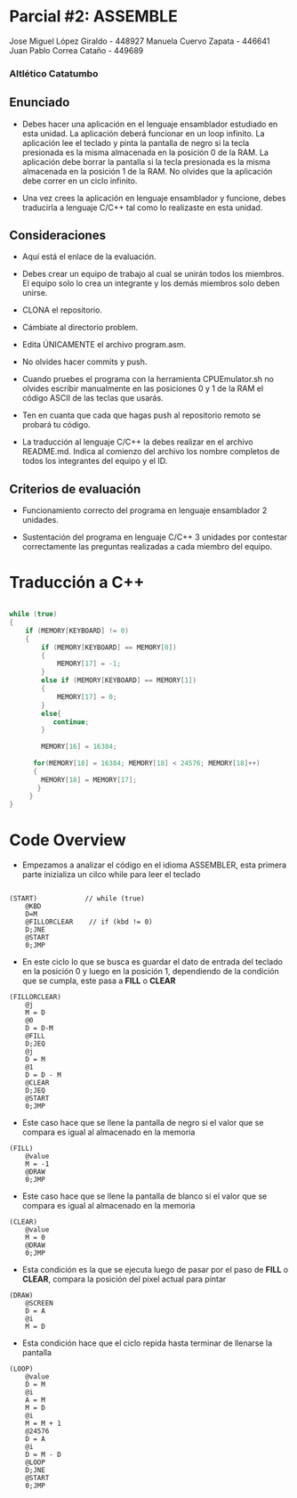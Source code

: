 # Parcial #2: ASSEMBLE
Jose Miguel López Giraldo - 448927
Manuela Cuervo Zapata - 446641
Juan Pablo Correa Cataño - 449689
### Altlético Catatumbo

## Enunciado
* Debes hacer una aplicación en el lenguaje ensamblador estudiado en esta unidad. La aplicación deberá funcionar en un loop infinito. La aplicación lee el teclado y pinta la pantalla de negro si la tecla presionada es la misma almacenada en la posición 0 de la RAM. La aplicación debe borrar la pantalla si la tecla presionada es la misma almacenada en la posición 1 de la RAM. No olvides que la aplicación debe correr en un ciclo infinito.

* Una vez crees la aplicación en lenguaje ensamblador y funcione, debes traducirla a lenguaje C/C++ tal como lo realizaste en esta unidad.

## Consideraciones
* Aquí está el enlace de la evaluación.

* Debes crear un equipo de trabajo al cual se unirán todos los miembros. El equipo solo lo crea un integrante y los demás miembros solo deben unirse.

* CLONA el repositorio.

* Cámbiate al directorio problem.

* Edita ÚNICAMENTE el archivo program.asm.

* No olvides hacer commits y push.

* Cuando pruebes el programa con la herramienta CPUEmulator.sh no olvides escribir manualmente en las posiciones 0 y 1 de la RAM el código ASCII de las teclas que usarás.

* Ten en cuanta que cada que hagas push al repositorio remoto se probará tu código.

* La traducción al lenguaje C/C++ la debes realizar en el archivo README.md. Indica al comienzo del archivo los nombre completos de todos los integrantes del equipo y el ID.

## Criterios de evaluación
* Funcionamiento correcto del programa en lenguaje ensamblador 2 unidades.

* Sustentación del programa en lenguaje C/C++ 3 unidades por contestar correctamente las preguntas realizadas a cada miembro del equipo.

# Traducción a C++


``` cpp

while (true)
{
    if (MEMORY[KEYBOARD] != 0)
    {
        if (MEMORY[KEYBOARD] == MEMORY[0])
        {
            MEMORY[17] = -1;
        }
        else if (MEMORY[KEYBOARD] == MEMORY[1])
        {
            MEMORY[17] = 0;
        }
        else{
           continue;
        }
        
        MEMORY[16] = 16384;
        
      for(MEMORY[18] = 16384; MEMORY[18] < 24576; MEMORY[18]++)
      {
        MEMORY[18] = MEMORY[17];
       }
     }
}

```

# Code Overview

* Empezamos a analizar el código en el idioma ASSEMBLER, esta primera parte inizializa un cilco while para leer el teclado
```

(START)            // while (true)
    @KBD
    D=M
    @FILLORCLEAR    // if (kbd != 0)
    D;JNE
    @START
    0;JMP
```

* En este ciclo lo que se busca es guardar el dato de entrada del teclado en la posición 0 y luego en la posición 1, dependiendo de la condición que se cumpla, este pasa a **FILL** o **CLEAR**

```
(FILLORCLEAR)
    @j
    M = D
    @0
    D = D-M
    @FILL
    D;JEQ
    @j
    D = M
    @1
    D = D - M
    @CLEAR
    D;JEQ
    @START
    0;JMP
```

* Este caso hace que se llene la pantalla de negro si el valor que se compara es igual al almacenado en la memoria

```
(FILL)
    @value
    M = -1
    @DRAW
    0;JMP
```

* Este caso hace que se llene la pantalla de blanco si el valor que se compara es igual al almacenado en la memoria

```
(CLEAR)
    @value
    M = 0
    @DRAW
    0;JMP
```

* Esta condición es la que se ejecuta luego de pasar por el paso de **FILL** o **CLEAR**, compara la posición del pixel actual para pintar

```
(DRAW)
    @SCREEN
    D = A
    @i
    M = D
```

* Esta condición hace que el ciclo repida hasta terminar de llenarse la pantalla

```
(LOOP)
    @value
    D = M
    @i
    A = M
    M = D
    @i
    M = M + 1
    @24576
    D = A
    @i
    D = M - D
    @LOOP
    D;JNE
    @START
    0;JMP
```
